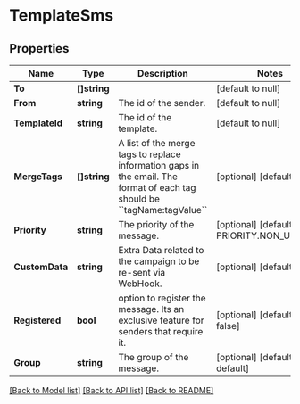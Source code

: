 # TemplateSms

## Properties
Name | Type | Description | Notes
------------ | ------------- | ------------- | -------------
**To** | **[]string** |  | [default to null]
**From** | **string** | The id of the sender. | [default to null]
**TemplateId** | **string** | The id of the template. | [default to null]
**MergeTags** | **[]string** | A list of the merge tags to replace information gaps in the email. The format of each tag should be &#x60;&#x60;tagName:tagValue&#x60;&#x60; | [optional] [default to null]
**Priority** | **string** | The priority of the message. | [optional] [default to PRIORITY.NON_URGENT]
**CustomData** | **string** | Extra Data related to the campaign to be re-sent via WebHook. | [optional] [default to null]
**Registered** | **bool** | option to register the message. Its an exclusive feature for senders that require it. | [optional] [default to false]
**Group** | **string** | The group of the message. | [optional] [default to default]

[[Back to Model list]](../README.md#documentation-for-models) [[Back to API list]](../README.md#documentation-for-api-endpoints) [[Back to README]](../README.md)

